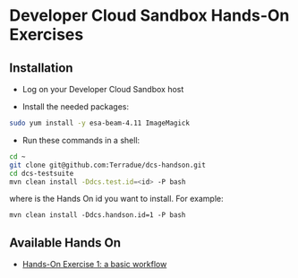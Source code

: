 Developer Cloud Sandbox Hands-On Exercises
==========================================

Installation
-------------

* Log on your Developer Cloud Sandbox host

* Install the needed packages:

```bash
sudo yum install -y esa-beam-4.11 ImageMagick
```

* Run these commands in a shell:

```bash
cd ~
git clone git@github.com:Terradue/dcs-handson.git
cd dcs-testsuite
mvn clean install -Ddcs.test.id=<id> -P bash
```

where *<id>* is the Hands On id you want to install. For example:

```
mvn clean install -Ddcs.handson.id=1 -P bash
```

Available Hands On
------------------

* [Hands-On Exercise 1: a basic workflow](src/main/app-resources/hands-on-1)
